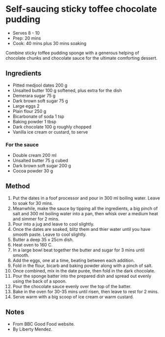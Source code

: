# Self-saucing sticky toffee chocolate pudding

- Serves 8 - 10
- Prep: 20 mins
- Cook: 40 mins plus 30 mins soaking

Combine sticky toffee pudding sponge with a generous helping of chocolate chunks and chocolate sauce for the ultimate comforting dessert.

## Ingredients

- Pitted medjool dates 200 g
- Unsalted butter 100 g softened, plus extra for the dish
- Demerara sugar 75 g
- Dark brown soft sugar 75 g
- Large eggs 2
- Plain flour 250 g
- Bicarbonate of soda 1 tsp
- Baking powder 1 tbsp
- Dark chocolate 100 g roughly chopped
- Vanilla ice cream or custard, to serve

### For the sauce

- Double cream 200 ml
- Unsalted butter 75 g cubed
- Dark brown soft sugar 200 g
- Cocoa powder 30 g

## Method
1. Put the dates in a foof processor and pour in 300 ml boiling water. Leave to soak for 30 mins.
1. Meanwhile, make the sauce by tipping all the ingredients, a big pinch of salt and 300 ml boiling water into a pan, then whisk over a medium heat and simmer for 2 mins.
1. Pour into a jug and leave to cool slightly.
1. Once the dates are soaked, blitz them and thier water until you have smooth paste.  Leave to cool slightly.
1. Butter a deep 35 x 25cm dish.
1. Heat oven to 160 C.
1. In a large bowl beat together the butter and sugar for 3 mins until smooth.
1. Add the eggs, one at a time, beating between each addition.
1. Fold in the flour, bicarb and baking powder along with a pinch of salt.
1. Once combined, mix in the date purée, then fold in the dark chocolate.
1. Pour the sponge batter into the prepared dish and spread out evenly using the back of a spoon.
1. Pour the chocolate sauce evenly over the top of the batter.
1. Bake in the oven for 30-35 mins until risen, then leave to rest for 2 mins.
1. Serve warm with a big scoop of ice cream or warm custard.

## Notes

- From BBC Good Food website.
- By Liberty Mendez.
